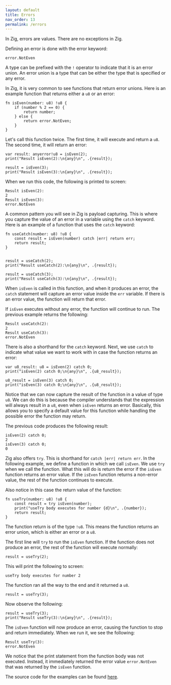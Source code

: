 ```yaml
---
layout: default
title: Errors
nav_order: 13
permalink: /errors
---
```



In Zig, errors are values. There are no exceptions in Zig. 

Defining an error is done with the error keyword:

```zig
error.NotEven
```

A type can be prefixed with the `!` operator to indicate that it is an error union. An error union is a type that can be either the type that is specified or any error.

In Zig, it is very common to see functions that return error unions. Here is an example function that returns either a `u8` or an error:

```
fn isEven(number: u8) !u8 {
    if (number % 2 == 0) {
        return number;
    } else {
        return error.NotEven;
    }
}
```

Let's call this function twice. The first time, it will execute and return a `u8`. The second time, it will return an error:

```zig
var result: anyerror!u8 = isEven(2);
print("Result isEven(2):\n{any}\n", .{result});

result = isEven(3);
print("Result isEven(3):\n{any}\n", .{result});
```

When we run this code, the following is printed to screen:

```
Result isEven(2):
2
Result isEven(3):
error.NotEven
```



A common pattern you will see in Zig is payload capturing. This is where you capture the value of an error in a variable using the `catch` keyword. Here is an example of a function that uses the `catch` keyword:

```zig
fn useCatch(number: u8) !u8 {
    const result = isEven(number) catch |err| return err;
    return result;
}


result = useCatch(2);
print("Result useCatch(2):\n{any}\n", .{result});

result = useCatch(3);
print("Result useCatch(3):\n{any}\n", .{result});
```

When `isEven` is called in this function, and when it produces an error, the `catch` statement will capture an error value inside the `err` variable. If there is an error value, the function will return that error.

If `isEven` executes without any error, the function will continue to run. The previous example returns the following:

```
Result useCatch(2):
2
Result useCatch(3):
error.NotEven
```

There is also a shorthand for the `catch` keyword. Next, we use `catch` to indicate what value we want to work with in case the function returns an error:

```zig
var u8_result: u8 = isEven(2) catch 0;
print("isEven(2) catch 0;\n{any}\n", .{u8_result});

u8_result = isEven(3) catch 0;
print("isEven(3) catch 0;\n{any}\n", .{u8_result});
```

Notice that we can now capture the result of the function in a value of type `u8`. We can do this is because the compiler understands that the expression will always result in a `u8`, even when `isEven` returns an error. Basically, this allows you to specify a default value for this function while handling the possible error the function may return.

The previous code produces the following result:

```
isEven(2) catch 0;
2
isEven(3) catch 0;
0
```



Zig also offers `try`. This is shorthand for `catch |err| return err`. In the following example, we define a function in which we call `isEven`. We use `try` when we call the function. What this will do is return the error if the `isEven` function returns an error value. If the `isEven` function returns a non-error value, the rest of the function continues to execute.

Also notice in this case the return value of the function:

```zig
fn useTry(number: u8) !u8 {
    const result = try isEven(number);
    print("useTry body executes for number {d}\n", .{number});
    return result;
}
```
The function return is of the type `!u8`. This means the function returns an error union, which is either an error or a `u8`.

The first line will `try` to run the `isEven` function. If the function does not produce an error, the rest of the function will execute normally:


```zig
result = useTry(2);
```

This will print the following to screen:

```
useTry body executes for number 2
```
The function ran all the way to the end and it returned a `u8`.

```zig
result = useTry(3);
```

Now observe the following:

```zig
result = useTry(3);
print("Result useTry(3):\n{any}\n", .{result});
```

The `isEven` function will now produce an error, causing the function to stop and return immediately. When we run it, we see the following:

```
Result useTry(3):
error.NotEven
```

We notice that the print statement from the function body was not executed. Instead, it immediately returned the error value `error.NotEven` that was returned by the `isEven` function.


The source code for the examples can be found [here](https://github.com/saidvandeklundert/fortheloveofzig/blob/dev/src/errors.zig).